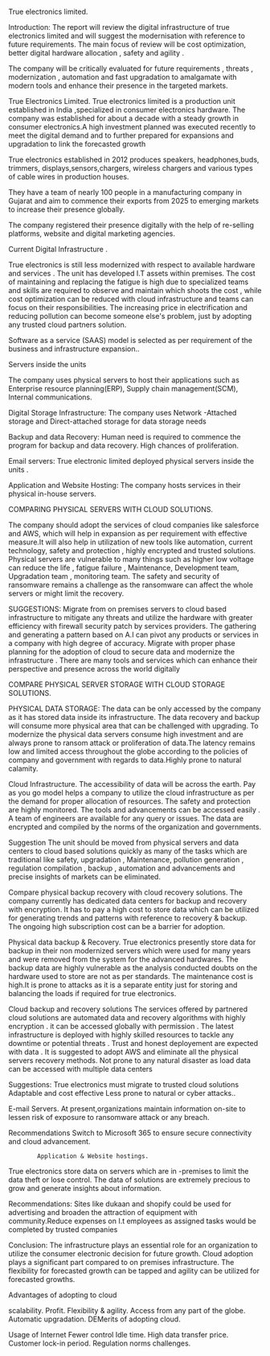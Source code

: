  True electronics limited.

Introduction:
The report will review the  digital infrastructure of true electronics limited and will suggest the modernisation with reference to future requirements. The main focus of review will be cost optimization, better  digital hardware allocation , safety and agility .

The company will be critically evaluated for future requirements , threats , modernization , automation and  fast upgradation to amalgamate with modern tools and enhance their presence in the targeted markets.

True  Electronics Limited.
True electronics limited is a production unit established in India ,specialized in consumer electronics hardware. The company was established for about a  decade with a steady growth in consumer electronics.A high investment planned was executed recently to meet the digital demand and to further prepared for expansions and upgradation to link  the forecasted growth

True  electronics established in 2012 produces speakers, headphones,buds, trimmers, displays,sensors,chargers, wireless chargers and various types of cable wires in production  houses.

They have a team of  nearly 100 people in a manufacturing company in Gujarat and aim to commence their exports from 2025 to emerging markets to increase their presence globally.



The company registered  their presence digitally with the help of re-selling platforms, website and digital marketing agencies.

 Current Digital Infrastructure .

True electronics is still less modernized with respect to available hardware and services . The unit  has developed I.T assets within premises. The cost of maintaining and replacing the fatigue is high due to specialized teams and skills are required to observe and maintain which shoots the cost , while  cost optimization can be reduced with cloud infrastructure and teams can focus on their responsibilities. The increasing price in electrification and reducing pollution can become someone else's problem, just by adopting any  trusted cloud partners solution.

Software as a service (SAAS)  model is selected  as per requirement of the business and infrastructure  expansion.. 

Servers inside the units

The company uses  physical servers to host their applications such as Enterprise resource planning(ERP), Supply chain management(SCM), Internal communications.

Digital Storage Infrastructure:
The company uses Network -Attached storage and Direct-attached storage for data storage needs

Backup and data Recovery:
Human need is required to commence the program for backup and data recovery. High chances of proliferation.

Email servers:
True electronic limited deployed physical  servers inside the units .



Application and Website Hosting:
The company hosts services in their  physical  in-house servers.

 COMPARING PHYSICAL SERVERS WITH CLOUD SOLUTIONS.

The company should adopt the services of cloud companies like salesforce and AWS, which will help in expansion as per requirement with effective measure.It will also help in utilization of new tools like automation, current technology, safety and protection , highly encrypted and trusted solutions.
Physical servers are vulnerable to many things such as higher low voltage can reduce the life , fatigue failure , Maintenance, Development team, Upgradation team , monitoring team. The safety and security of ransomware remains a challenge as the ransomware can affect the whole servers or might limit the recovery. 

SUGGESTIONS:
Migrate from on premises servers to cloud based infrastructure to mitigate any threats and utilize the hardware with greater efficiency with firewall security patch by services providers. The gathering and generating a pattern based on A.I can pivot any products or services in a company with high degree of accuracy.
Migrate with proper phase planning for the adoption of cloud to secure data and modernize the infrastructure . There are many tools and services which can enhance their perspective and presence across the world  digitally

COMPARE  PHYSICAL SERVER STORAGE WITH  CLOUD STORAGE SOLUTIONS.


 
PHYSICAL DATA STORAGE:
The data can be only accessed by the company as it has stored data inside its infrastructure. The data recovery and backup will consume more physical area that can be challenged with upgrading. To modernize the physical data servers consume high investment and are always prone to ransom attack or proliferation of data.The latency remains low and limited access throughout the globe according to the policies of company and government with regards to data.Highly prone to natural calamity.

Cloud Infrastructure.
The accessibility of data will be across the earth. Pay as you go model helps a company to utilize the cloud infrastructure as per the demand for proper allocation of resources. The safety and protection are highly monitored. The tools and advancements can be accessed easily .  A team of  engineers are available for any query or issues. The data are encrypted and compiled by the norms of the organization and governments.

Suggestion
The unit should be moved from physical servers and data centers to cloud based  solutions quickly as many of the tasks which are traditional like safety, upgradation , Maintenance, pollution generation , regulation compilation , backup , automation and advancements and precise insights of markets can be eliminated.

Compare physical backup recovery with  cloud recovery solutions.
The company currently has dedicated data centers for backup and recovery with encryption. It has to pay a high cost to store data which can be utilized for generating trends and patterns with reference  to recovery & backup. The ongoing high subscription cost can be a barrier for adoption.



Physical  data backup & Recovery.
   True electronics presently store data for backup in their non modernized servers which were used for many years and were removed from the system for the advanced hardwares. The backup data are highly vulnerable as the analysis conducted doubts on the hardware used to store are not as per standards. The maintenance cost is high.It is prone to attacks as it is a separate entity just for storing and balancing the loads if required for true electronics.

Cloud backup and recovery solutions
 The services offered by partnered cloud solutions are automated data and recovery algorithms with highly encryption . it can be accessed globally with permission . The latest infrastructure is deployed with highly skilled resources to tackle any downtime or potential threats . Trust and honest deployement are expected with data . It is suggested to adopt AWS and eliminate all the physical servers  recovery methods.
Not prone to any natural disaster as load data can be accessed with multiple data centers

Suggestions:
True electronics must migrate to trusted cloud solutions
Adaptable and cost effective
Less prone to natural or cyber attacks..

E-mail Servers.
At present,organizations maintain information on-site to lessen risk of exposure to ransomware attack or any breach.

Recommendations
Switch to Microsoft 365 to ensure  secure connectivity and cloud advancement.


            Application & Website hostings.

True electronics store data on servers which are in -premises to limit the data theft or lose control. The data of solutions are extremely precious to grow and generate insights about information.

Recommendations:
Sites like dukaan and shopify could be used for advertising and broaden the attraction of equipment with community.Reduce expenses on I.t employees as assigned tasks would be  completed by trusted companies

Conclusion:
The infrastructure plays an essential role for an organization to utilize the consumer electronic  decision for future growth. Cloud adoption plays a significant part compared to on premises infrastructure. The flexibility for forecasted growth can be tapped and agility can be utilized for forecasted growths.





Advantages of adopting to cloud

scalability.
Profit.
Flexibility & agility.
 Access from any part of the globe.
Automatic upgradation.
DEMerits of adopting cloud.

Usage of Internet
Fewer  control
Idle time.
High data transfer price.
Customer lock-in period.
 Regulation norms challenges.
